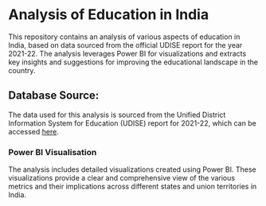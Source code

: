 # Analysis of Education in India
This repository contains an analysis of various aspects of education in India, based on data sourced from the official UDISE report for the year 2021-22. The analysis leverages Power BI for visualizations and extracts key insights and suggestions for improving the educational landscape in the country.
## Database Source:
The data used for this analysis is sourced from the Unified District Information System for Education (UDISE) report for 2021-22, which can be accessed [here](https://www.education.gov.in/sites/upload_files/mhrd/files/statistics-new/udise_21_22.pdf).
### Power BI Visualisation
The analysis includes detailed visualizations created using Power BI. These visualizations provide a clear and comprehensive view of the various metrics and their implications across different states and union territories in India.
